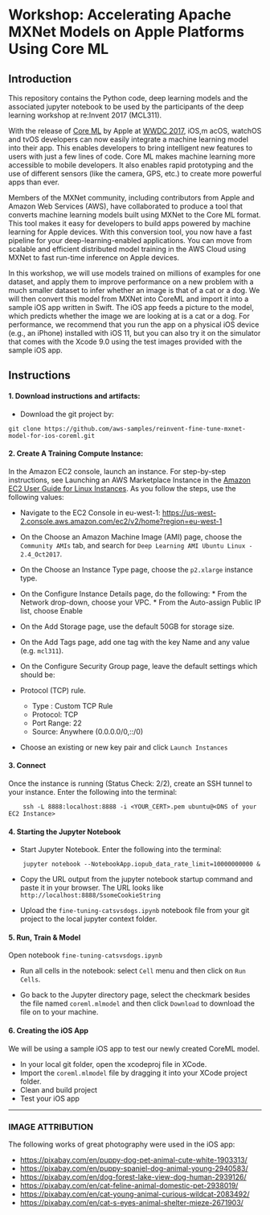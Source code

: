 # Workshop: Accelerating Apache MXNet Models on Apple Platforms Using Core ML

## Introduction

This repository contains the Python code, deep learning models and the associated jupyter notebook to be used by the participants of the deep learning workshop at re:Invent 2017 (MCL311).

With the release of [Core
ML](https://developer.apple.com/machine-learning/) by Apple at [WWDC 2017](https://developer.apple.com/videos/play/wwdc2017/703/), iOS,m acOS, watchOS and tvOS developers can now easily integrate a machine learning model into their app. This enables developers to bring intelligent new features to users with just a few lines of code. Core ML makes machine learning more accessible to mobile developers. It also enables rapid prototyping and the use of different sensors (like the camera, GPS, etc.) to create more powerful apps than ever.

Members of the MXNet community, including contributors from Apple and Amazon Web Services (AWS), have collaborated to produce a tool that converts machine learning models built using MXNet to the Core ML format. This tool makes it easy for developers to build apps powered by machine learning for Apple devices. With this conversion tool, you now have a fast pipeline for your deep-learning-enabled applications. You can move from scalable and efficient distributed model training in the AWS Cloud using MXNet to fast run-time inference on Apple devices.

In this workshop, we will use models trained on millions of examples for one dataset, and apply them to improve performance on a new problem with a much smaller dataset to infer whether an image is that of a cat or a dog. We will then convert this model from MXNet into CoreML and import it into a sample iOS app written in Swift. The iOS app feeds a picture to the model, which predicts whether the image we are looking at is a cat or a dog. For performance, we recommend that you run the app on a physical iOS device (e.g., an iPhone) installed with iOS 11, but you can also try it on the simulator that comes with the Xcode 9.0 using the test images provided with the sample iOS app.

## Instructions

#### 1. Download instructions and artifacts:
* Download the git project by:
```
git clone https://github.com/aws-samples/reinvent-fine-tune-mxnet-model-for-ios-coreml.git
```

#### 2. Create A Training Compute Instance:
In the Amazon EC2 console, launch an instance. For step-by-step instructions, see Launching an AWS Marketplace Instance in the [Amazon EC2 User Guide for Linux Instances](http://docs.aws.amazon.com/AWSEC2/latest/UserGuide/launch-marketplace-console.html). As you follow the steps, use the following values:

   * Navigate to the EC2 Console in eu-west-1: https://us-west-2.console.aws.amazon.com/ec2/v2/home?region=eu-west-1

   * On the Choose an Amazon Machine Image (AMI) page, choose the `Community AMIs` tab, and search for `Deep Learning AMI Ubuntu Linux - 2.4_Oct2017`.

   * On the Choose an Instance Type page, choose the `p2.xlarge` instance type.

   * On the Configure Instance Details page, do the following:
    * From the Network drop-down, choose your VPC.
    * From the Auto-assign Public IP list, choose Enable
   * On the Add Storage page, use the default 50GB for storage size.
   * On the Add Tags page, add one tag with the key Name and any value (e.g. `mcl311`).
   * On the Configure Security Group page, leave the default settings which should be:
   * Protocol (TCP) rule.
     * Type : Custom TCP Rule
     * Protocol: TCP
     * Port Range: 22
     * Source: Anywhere (0.0.0.0/0,::/0)
   * Choose an existing or new key pair and click `Launch Instances`

#### 3. Connect
Once the instance is running (Status Check: 2/2), create an SSH tunnel to your instance. Enter the following into the terminal:
```
    ssh -L 8888:localhost:8888 -i <YOUR_CERT>.pem ubuntu@<DNS of your EC2 Instance>
```  

#### 4. Starting the Jupyter Notebook
   * Start Jupyter Notebook. Enter the following into the terminal:
```
    jupyter notebook --NotebookApp.iopub_data_rate_limit=10000000000 &
```

   * Copy the URL output from the jupyter notebook startup command and paste it in your browser. The URL looks like `http://localhost:8888/SsomeCookieString`

   * Upload the `fine-tuning-catsvsdogs.ipynb` notebook file from your git project to the local jupyter context folder.

#### 5. Run, Train & Model
Open notebook `fine-tuning-catsvsdogs.ipynb`

   * Run all cells in the notebook: select `Cell` menu and then click on `Run Cells`.

   * Go back to the Jupyter directory page, select the checkmark besides the file named `coreml.mlmodel` and then click `Download` to download the file on to your machine.

#### 6. Creating the iOS App
We will be using a sample iOS app to test our newly created CoreML model.

   * In your local git folder, open the xcodeproj file in XCode.
   * Import the `coreml.mlmodel` file by dragging it into your XCode project folder.
   * Clean and build project
   * Test your iOS app

____

### IMAGE ATTRIBUTION
The following works of great photography were used in the iOS app:
* https://pixabay.com/en/puppy-dog-pet-animal-cute-white-1903313/
* https://pixabay.com/en/puppy-spaniel-dog-animal-young-2940583/
* https://pixabay.com/en/dog-forest-lake-view-dog-human-2939126/
* https://pixabay.com/en/cat-feline-animal-domestic-pet-2938019/
* https://pixabay.com/en/cat-young-animal-curious-wildcat-2083492/
* https://pixabay.com/en/cat-s-eyes-animal-shelter-mieze-2671903/
